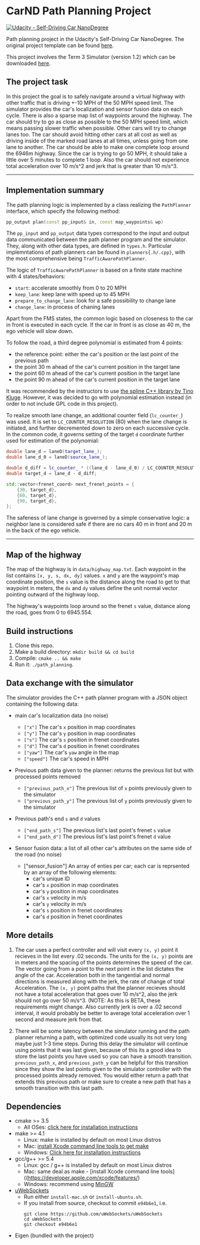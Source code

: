 # CarND Path Planning Project

[![Udacity - Self-Driving Car NanoDegree](https://s3.amazonaws.com/udacity-sdc/github/shield-carnd.svg)](http://www.udacity.com/drive)

Path planning project in the Udacity's Self-Driving Car NanoDegree. The original project template can be found [here](https://github.com/udacity/CarND-Path-Planning-Project).

This project involves the Term 3 Simulator (version 1.2) which can be downloaded [here](https://github.com/udacity/self-driving-car-sim/releases/tag/T3_v1.2). 

## The project task

In this project the goal is to safely navigate around a virtual highway with other traffic that is driving +-10 MPH of the 50 MPH speed limit. The simulator provides the car's localization and sensor fusion data on each cycle. There is also a sparse map list of waypoints around the highway. The car should try to go as close as possible to the 50 MPH speed limit, which means passing slower traffic when possible. Other cars will try to change lanes too. The car should avoid hitting other cars at all cost as well as driving inside of the marked road lanes at all times, unless going from one lane to another. The car should be able to make one complete loop around the 6946m highway. Since the car is trying to go 50 MPH, it should take a little over 5 minutes to complete 1 loop. Also the car should not experience total acceleration over 10 m/s^2 and jerk that is greater than 10 m/s^3.

---

## Implementation summary

The path planning logic is implemented by a class realizing the `PathPlanner` interface, which specify the following method:

```cpp
pp_output plan(const pp_input& in, const map_waypoints& wp)
```

The `pp_input` and `pp_output` data types correspond to the input and output data communicated between the path planner program and the simulator. They, along with other data types, are defined in `types.h`. Particular implemntations of path planners can be found in `planners{.h/.cpp}`, with the most comprehensive being `TrafficAwarePathPlanner`. 

The logic of `TrafficAwarePathPlanner` is based on a finite state machine with 4 states/behaviors:

* `start`: accelerate smoothly from 0 to 20 MPH
* `keep_lane`: keep lane with speed up to 45 MPH
* `prepare_to_change_lane`: look for a safe possibility to change lane
* `change_lane`: in process of chaning lanes 

Apart from the FMS states, the common logic based on closeness to the car in front is executed in each cycle. If the car in front is as close as 40 m, the ego vehicle will slow down. 

To follow the road, a third degree polynomial is estimated from 4 points:

* the reference point: either the car's position or the last point of the previous path
* the point 30 m ahead of the car's current position in the target lane 
* the point 60 m ahead of the car's current position in the target lane
* the point 90 m ahead of the car's current position in the target lane

It was recommended by the instructors to use [the spline C++ library by Tino Kluge](http://kluge.in-chemnitz.de/opensource/spline). However, it was decided to go with polynomial estimation instead (in order to not include GPL code in this project). 

To realize smooth lane change, an additional counter field (`lc_counter_`) was used. It is set to `LC_COUNTER_RESOLUTION` (80) when the lane change is initiated, and further decremented down to zero on each successive cycle. In the common code, it governs setting of the target `d` coordinate further used for estimation of the polynomial:

```cpp
double lane_d = laneD(target_lane_);
double lane_d_0 = laneD(source_lane_);

double d_diff = lc_counter_ * ((lane_d - lane_d_0) / LC_COUNTER_RESOLUTION);
double target_d = lane_d - d_diff;

std::vector<frenet_coord> next_frenet_points = {
    {30, target_d},
    {60, target_d},
    {90, target_d},
};
```

The safeness of lane change is governed by a simple conservative logic: a neighbor lane is considered safe if there are no cars 40 m in front and 20 m in the back of the ego vehicle. 

---

## Map of the highway

The map of the highway is in `data/highway_map.txt`. Each waypoint in the list contains  `[x, y, s, dx, dy]` values. `x` and `y` are the waypoint's map coordinate position, the `s` value is the distance along the road to get to that waypoint in meters, the `dx` and `dy` values define the unit normal vector pointing outward of the highway loop.

The highway's waypoints loop around so the frenet `s` value, distance along the road, goes from 0 to 6945.554.

## Build instructions

1. Clone this repo.
2. Make a build directory: `mkdir build && cd build`
3. Compile: `cmake .. && make`
4. Run it: `./path_planning`.

## Data exchange with the simulator

The simulator provides the C++ path planner program with a JSON object containing the following data:

* main car's localization data (no noise)
  * `["x"]` The car's `x` position in map coordinates
  * `["y"]` The car's `y` position in map coordinates
  * `["s"]` The car's `s` position in frenet coordinates
  * `["d"]` The car's `d` position in frenet coordinates
  * `["yaw"]` The car's `yaw` angle in the map
  * `["speed"]` The car's speed in MPH

* Previous path data given to the planner: returns the previous list but with processed points removed

  * `["previous_path_x"]` The previous list of `x` points previously given to the simulator
  * `["previous_path_y"]` The previous list of `y` points previously given to the simulator

* Previous path's end `s` and `d` values 

  * `["end_path_s"]` The previous list's last point's frenet `s` value
  * `["end_path_d"]` The previous list's last point's frenet `d` value

* Sensor fusion data: a list of all other car's attributes on the same side of the road (no noise)

  * ["sensor_fusion"] An array of enties per car; each car is reprsented by an array of the following elements: 
    * car's unique ID
    * car's `x` position in map coordinates
    * car's `y` position in map coordinates
    * car's `x` velocity in m/s
    * car's `y` velocity in m/s
    * car's `s` position in frenet coordinates
    * car's `d` position in frenet coordinates

## More details

1. The car uses a perfect controller and will visit every `(x, y)` point it recieves in the list every .02 seconds. The units for the `(x, y)` points are in meters and the spacing of the points determines the speed of the car. The vector going from a point to the next point in the list dictates the angle of the car. Acceleration both in the tangential and normal directions is measured along with the jerk, the rate of change of total Acceleration. The `(x, y)` point paths that the planner recieves should not have a total acceleration that goes over 10 m/s^2, also the jerk should not go over 50 m/s^3. (NOTE: As this is BETA, these requirements might change. Also currently jerk is over a .02 second interval, it would probably be better to average total acceleration over 1 second and measure jerk from that.

2. There will be some latency between the simulator running and the path planner returning a path, with optimized code usually its not very long maybe just 1-3 time steps. During this delay the simulator will continue using points that it was last given, because of this its a good idea to store the last points you have used so you can have a smooth transition. `previous_path_x`, and `previous_path_y` can be helpful for this transition since they show the last points given to the simulator controller with the processed points already removed. You would either return a path that extends this previous path or make sure to create a new path that has a smooth transition with this last path.

## Dependencies

* cmake >= 3.5
  * All OSes: [click here for installation instructions](https://cmake.org/install/)
* make >= 4.1
  * Linux: make is installed by default on most Linux distros
  * Mac: [install Xcode command line tools to get make](https://developer.apple.com/xcode/features/)
  * Windows: [Click here for installation instructions](http://gnuwin32.sourceforge.net/packages/make.htm)
* gcc/g++ >= 5.4
  * Linux: gcc / g++ is installed by default on most Linux distros
  * Mac: same deal as make - [install Xcode command line tools]((https://developer.apple.com/xcode/features/)
  * Windows: recommend using [MinGW](http://www.mingw.org/)
* [uWebSockets](https://github.com/uWebSockets/uWebSockets)
  * Run either `install-mac.sh` or `install-ubuntu.sh`.
  * If you install from source, checkout to commit `e94b6e1`, i.e.
    ```
    git clone https://github.com/uWebSockets/uWebSockets 
    cd uWebSockets
    git checkout e94b6e1
    ```
* Eigen (bundled with the project)
